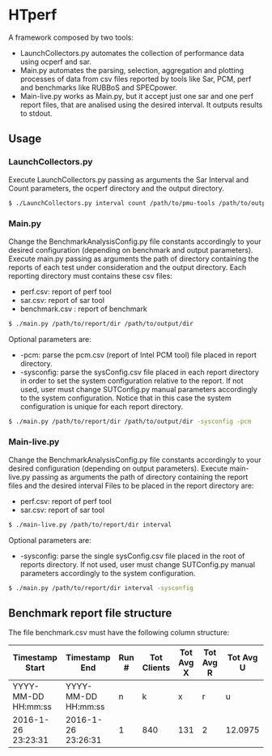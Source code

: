 # HTperf
A framework composed by two tools:
 - LaunchCollectors.py automates the collection of performance data using ocperf and sar.
 - Main.py automates the parsing, selection, aggregation and plotting processes of data from csv files reported by tools like Sar, PCM, perf and benchmarks like RUBBoS and SPECpower.
 - Main-live.py works as Main.py, but it accept just one sar and one perf report files, that are analised using the desired interval. It outputs results to stdout.

## Usage
### LaunchCollectors.py
Execute LaunchCollectors.py passing as arguments the Sar Interval and Count parameters, the ocperf directory and the output directory.
```sh
$ ./LaunchCollectors.py interval count /path/to/pmu-tools /path/to/output/dir
```

### Main.py
Change the BenchmarkAnalysisConfig.py file constants accordingly to your desired configuration (depending on benchmark and output parameters).
Execute main.py passing as arguments the path of directory containing the reports of each test under consideration and the output directory.
Each reporting directory must contains these csv files:

 - perf.csv: report of perf tool
 - sar.csv: report of sar tool
 - benchmark.csv : report of benchmark

```sh
$ ./main.py /path/to/report/dir /path/to/output/dir
```

Optional parameters are:

 - -pcm: parse the pcm.csv (report of Intel PCM tool) file placed in report directory.
 - -sysconfig: parse the sysConfig.csv file placed in each report directory in order to set the system configuration relative to the report. If not used, user must change SUTConfig.py manual parameters accordingly to the system configuration. Notice that in this case the system configuration is unique for each report directory.

```sh
$ ./main.py /path/to/report/dir /path/to/output/dir -sysconfig -pcm
```

### Main-live.py
Change the BenchmarkAnalysisConfig.py file constants accordingly to your desired configuration (depending on output parameters).
Execute main-live.py passing as arguments the path of directory containing the report files and the desired interval
Files to be placed in the report directory are:

 - perf.csv: report of perf tool
 - sar.csv: report of sar tool

```sh
$ ./main-live.py /path/to/report/dir interval
```

Optional parameters are:

 - -sysconfig: parse the single sysConfig.csv file placed in the root of reports directory. If not used, user must change SUTConfig.py manual parameters accordingly to the system configuration.

```sh
$ ./main.py /path/to/report/dir interval -sysconfig
```

## Benchmark report file structure
The file benchmark.csv must have the following column structure:

| Timestamp Start | Timestamp End | Run # | Tot Clients | Tot Avg X | Tot Avg R | Tot Avg U |
| --------------- | ------------- | ----- | ----------- | --------- | --------- | --------- |
| YYYY-MM-DD HH:mm:ss | YYYY-MM-DD HH:mm:ss | n | k | x | r | u |
| 2016-1-26 23:23:31 | 2016-1-26 23:26:31 | 1 | 840 | 131 | 2 | 12.0975 |